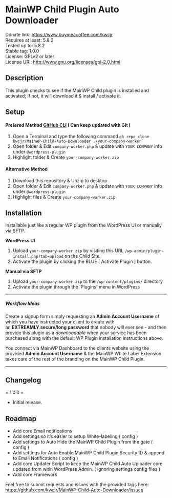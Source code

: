 # MainWP Child Plugin Auto Downloader

Donate link: https://www.buymeacoffee.com/kwcjr   
Requires at least: 5.8.2   
Tested up to: 5.8.2   
Stable tag: 1.0.0   
License: GPLv2 or later   
License URI: http://www.gnu.org/licenses/gpl-2.0.html   

## Description

This plugin checks to see if the MainWP Child plugin is installed and activated; If not, it will download it & install / activate it.

## Setup

#### Prefered Method [GitHub CLI](https://cli.github.com/) ( Can keep updated with Git ) 

1. Open a Terminal and type the following command `gh repo clone kwcjr/MainWP-Child-Auto-Downloader ./your-company-worker`
1. Open folder & Edit `company-worker.php` & update with `YOUR COMPANY` info under `@wordpress-plugin`
1. Highlight folder & Create `your-company-worker.zip`

#### Alternative Method

1. Download this repository & Unzip to desktop
1. Open folder & Edit `company-worker.php` & update with `YOUR COMPANY` info under `@wordpress-plugin`
1. Highlight files & Create `your-company-worker.zip`

## Installation

Installable just like a regular WP plugin from the WordPress UI or manually via SFTP.

**WordPress UI**
1. Upload `your-company-worker.zip` by visiting this URL `/wp-admin/plugin-install.php?tab=upload` on the Child Site.
1. Activate the plugin by clicking the BLUE [ Activate Plugin ] button. 

**Manual via SFTP**
1. Upload `your-company-worker.zip` to the `/wp-content/plugins/` directory 
1. Activate the plugin through the 'Plugins' menu in WordPress
---
##### Workflow Ideas

Create a signup form simply requesting an **Admin Account Username** of which you have instructed your client to create with    
an **EXTREAMLY secure/long password** that nobody will ever see - and then provide this plugin as a *downloadable* when your service has been purchased along with the default WP Plugin installation instructions above.

You connect via MainWP Dashboard to the clients website using the provided **Admin Account Username** & the MainWP White Label Extension takes care of the rest of the branding on the MainWP Child Plugin.

---

## Changelog

= 1.0.0 =
* Initial release.

## Roadmap

* Add core Email notifications
* Add settings so it’s easier to setup White-labeling ( config )
* Add settings to Auto Hide the MainWP Child Plugin from the gate ( config )
* Add settings for Auto Enable MainWP Child Plugin Security ID & append to Email Notifications ( config ) 
* Add core Updater Script to keep the MainWP Child Auto Uploader core updated from witin WordPress Admin. ( ignoring settings config files )
* Add core Framework


 Feel free to submit requests and issues with the provided tags here:   
 https://github.com/kwcjr/MainWP-Child-Auto-Downloader/issues
